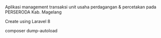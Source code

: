 Aplikasi management transaksi unit usaha perdagangan & percetakan pada PERSERODA Kab. Magelang

Create using Laravel 8

composer dump-autoload